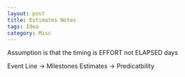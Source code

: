 ```yaml
---
layout: post
title: Estimates Notes
tags: Idea
category: Misc
---
```

Assumption is that the timing is EFFORT not ELAPSED days

Event Line -> Milestones
Estimates -> Predicatbility  

